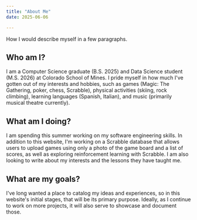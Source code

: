 ```yaml
---
title: "About Me"
date: 2025-06-06

---
```



How I would describe myself in a few paragraphs.
<!--more-->

## Who am I?


I am a Computer Science graduate (B.S. 2025) and Data Science student (M.S. 2026) at Colorado School of Mines. I pride myself in how much I've gotten out of my interests and hobbies, such as games (Magic: The Gathering, poker, chess, Scrabble), physical activities (skiing, rock climbing), learning languages (Spanish, Italian), and music (primarily musical theatre currently). 

<!--more-->

## What am I doing?


I am spending this summer working on my software engineering skills. In addition to this website, I'm working on a Scrabble database that allows users to upload games using only a photo of the game board and a list of scores, as well as exploring reinforcement learning with Scrabble. I am also looking to write about my interests and the lessons they have taught me.

## What are my goals?


I've long wanted a place to catalog my ideas and experiences, so in this website's initial stages, that will be its primary purpose. Ideally, as I continue to work on more projects, it will also serve to showcase and document those.

